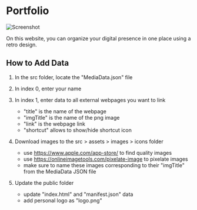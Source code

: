 # Portfolio

![Screenshot](https://user-images.githubusercontent.com/66650721/147731222-578d57b7-7d67-4e92-b152-a5935a2ebd05.png)

On this website, you can organize your digital presence in one place using a retro design.

## How to Add Data

1. In the src folder, locate the "MediaData.json" file
2. In index 0, enter your name
3. In index 1, enter data to all external webpages you want to link

   - "title" is the name of the webpage
   - "imgTitle" is the name of the png image
   - "link" is the webpage link
   - "shortcut" allows to show/hide shortcut icon

4. Download images to the src > assets > images > icons folder

   - use https://www.apple.com/app-store/ to find quality images
   - use https://onlineimagetools.com/pixelate-image to pixelate images
   - make sure to name these images corresponding to their "imgTitle" from the MediaData JSON file

5. Update the public folder

   - update "index.html" and "manifest.json" data
   - add personal logo as "logo.png"
